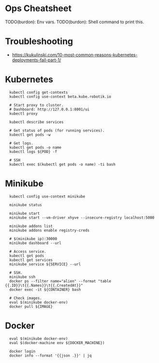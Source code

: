 # Ops Cheatsheet

TODO(burdon): Env vars.
TODO(burdon): Shell command to print this.

# Troubleshooting

- https://kukulinski.com/10-most-common-reasons-kubernetes-deployments-fail-part-1/

# Kubernetes

~~~~
  kubectl config get-contexts
  kubectl config use-context beta.kube.robotik.io

  # Start proxy to cluster.
  # Dashboard: http://127.0.0.1:8001/ui
  kubectl proxy

  kubectl describe services  
  
  # Get status of pods (for running services).
  kubectl get pods -w
  
  # Get logs.
  kubectl get pods -o name
  kubectl logs ${POD} -f
  
  # SSH
  kubectl exec $(kubectl get pods -o name) -ti bash
~~~~

# Minikube

~~~~
  kubectl config use-context minikube

  minikube status

  minikube start
  minikube start --vm-driver xhyve --insecure-registry localhost:5000

  minikube addons list
  minikube addons enable registry-creds

  # $(minikube ip):30000
  minikube dashboard --url

  # Access service.
  kubectl get pods
  kubectl get services
  minikube service ${SERVICE} --url
  
  # SSH.
  minikube ssh
  docker ps --filter name="alien" --format "table {{.ID}}\t{{.Names}}\t{{.CreatedAt}}"
  docker exec -it ${CONTAINER} bash
  
  # Check images.
  eval $(minikube docker-env)
  docker pull ${IMAGE}
~~~~

# Docker

~~~~
  eval $(minikube docker-env)
  eval $(docker-machine env ${DOCKER_MACHINE})

  docker login
  docker info --format '{{json .}}' | jq
~~~~
